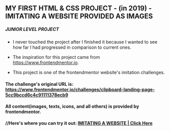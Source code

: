 ## MY FIRST HTML & CSS PROJECT - (in 2019) - IMITATING A WEBSITE PROVIDED AS IMAGES

##### JUNIOR LEVEL PROJECT

- I never touched the project after I finished it because I wanted to see how far I had progressed in comparison to current ones.

- The inspiration for this project came from https://www.frontendmentor.io.

- This project is one of the frontendmentor website's imitation challenges.

#### The challenge's original URL is: https://www.frontendmentor.io/challenges/clipboard-landing-page-5cc9bccd6c4c91111378ecb9

**All content(images, texts, icons, and all others) is provided by frontendmentor.**

#### //Here's where you can try it out: [IMITATING A WEBSITE | Click Here](https://comfy-figolla-d03670.netlify.app/)
